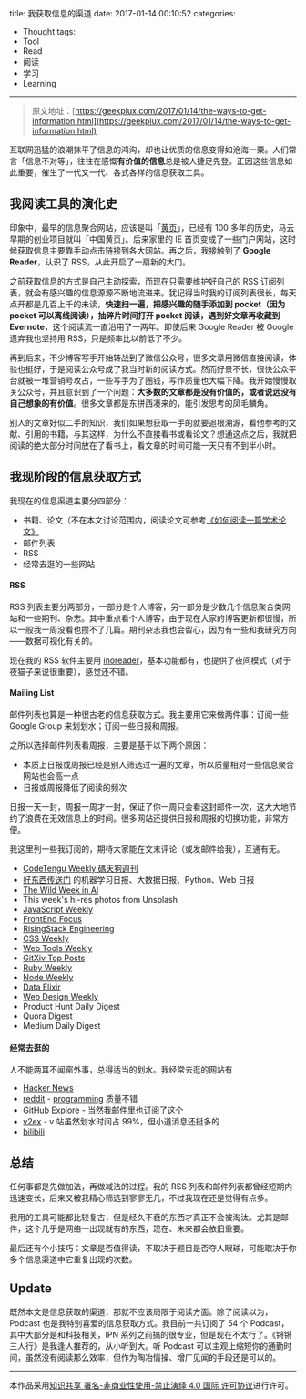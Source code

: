 title: 我获取信息的渠道
date: 2017-01-14 00:10:52
categories:
- Thought
tags:
- Tool
- Read
- 阅读
- 学习
- Learning
---


> 原文地址：[https://geekplux.com/2017/01/14/the-ways-to-get-information.html](https://geekplux.com/2017/01/14/the-ways-to-get-information.html)

互联网迅猛的浪潮抹平了信息的鸿沟，却也让优质的信息变得如沧海一粟。人们常言「信息不对等」，往往在感慨**有价值的信息**总是被人捷足先登。正因这些信息如此重要，催生了一代又一代、各式各样的信息获取工具。


## 我阅读工具的演化史

印象中，最早的信息聚合网站，应该是叫「[黄页](https://en.wikipedia.org/wiki/Golden_Pages)」，已经有 100 多年的历史，马云早期的创业项目就叫「中国黄页」。后来家里的 IE 首页变成了一些门户网站，这时候获取信息主要靠手动点击链接到各大网站。再之后，我接触到了 **Google Reader**，认识了 RSS，从此开启了一扇新的大门。

之前获取信息的方式是自己主动探索，而现在只需要维护好自己的 RSS 订阅列表，就会有感兴趣的信息源源不断地流进来。犹记得当时我的订阅列表很长，每天点开都是几百上千的未读，**快速扫一遍，把感兴趣的随手添加到 pocket（因为 pocket 可以离线阅读），抽碎片时间打开 pocket 阅读，遇到好文章再收藏到 Evernote**，这个阅读流一直沿用了一两年。即使后来 Google Reader 被 Google 遗弃我也坚持用 RSS，只是频率比以前低了不少。

再到后来，不少博客写手开始转战到了微信公众号，很多文章用微信直接阅读，体验也挺好，于是阅读公众号成了我当时新的阅读方式。然而好景不长，很快公众平台就被一堆营销号攻占，一些写手为了圈钱，写作质量也大幅下降。我开始慢慢取关公众号，并且意识到了一个问题：**大多数的文章都是没有价值的，或者说远没有自己想象的有价值**。很多文章都是东拼西凑来的，能引发思考的凤毛麟角。

别人的文章好似二手的知识，我们如果想获取一手的就要追根溯源，看他参考的文献、引用的书籍，与其这样，为什么不直接看书或看论文？想通这点之后，我就把阅读的绝大部分时间放在了看书上，看文章的时间可能一天只有不到半小时。


## 我现阶段的信息获取方式

我现在的信息渠道主要分四部分：

- 书籍、论文（不在本文讨论范围内，阅读论文可参考[《如何阅读一篇学术论文》](http://geekplux.com/2016/05/31/how-to-read-a-research-paper.html)
- 邮件列表
- RSS
- 经常去逛的一些网站

#### RSS

RSS 列表主要分两部分，一部分是个人博客，另一部分是少数几个信息聚合类网站和一些期刊、杂志。其中重点看个人博客，由于现在大家的博客更新都很慢，所以一般我一周没看也攒不了几篇。期刊杂志我也会留心，因为有一些和我研究方向——数据可视化有关的。

现在我的 RSS 软件主要用 [inoreader](http://www.inoreader.com/)，基本功能都有，也提供了夜间模式（对于夜猫子来说很重要），感觉还不错。

#### Mailing List

邮件列表也算是一种很古老的信息获取方式。我主要用它来做两件事：订阅一些 Google Group 来划划水；订阅一些日报和周报。

之所以选择邮件列表看周报，主要是基于以下两个原因：

- 本质上日报或周报已经是别人筛选过一遍的文章，所以质量相对一些信息聚合网站也会高一点
- 日报或周报降低了阅读的频次

日报一天一封，周报一周才一封，保证了你一周只会看这封邮件一次，这大大地节约了浪费在无效信息上的时间。很多网站还提供日报和周报的切换功能，非常方便。

我这里列一些我订阅的，期待大家能在文末评论（或发邮件给我），互通有无。

- [CodeTengu Weekly 碼天狗週刊](http://weekly.codetengu.com/)
- [好东西传送门](http://memect.com/) 的机器学习日报、大数据日报、Python、Web 日报
- [The Wild Week in AI](http://www.wildml.com/)
- This week's hi-res photos from Unsplash
- [JavaScript Weekly](http://javascriptweekly.com/)
- [FrontEnd Focus](http://frontendfocus.co/)
- [RisingStack Engineering](https://blog.risingstack.com/)
- [CSS Weekly](http://css-weekly.com/)
- [Web Tools Weekly](http://webtoolsweekly.com/)
- [GitXiv Top Posts](http://www.gitxiv.com/)
- [Ruby Weekly](http://rubyweekly.com/)
- [Node Weekly](http://nodeweekly.com/)
- [Data Elixir](http://dataelixir.com/)
- [Web Design Weekly](https://web-design-weekly.com/)
- Product Hunt Daily Digest
- Quora Digest
- Medium Daily Digest



#### 经常去逛的

人不能两耳不闻窗外事，总得适当的划水。我经常去逛的网站有

- [Hacker News](https://news.ycombinator.com/)
- [reddit](https://www.reddit.com/) - [programming](https://www.reddit.com/r/programming) 质量不错
- [GitHub Explore](https://github.com/explore) - 当然我邮件里也订阅了这个
- [v2ex](https://www.v2ex.com/) - v 站虽然划水时间占 99%，但小道消息还挺多的
- [bilibili](http://www.bilibili.com/)



## 总结

任何事都是先做加法，再做减法的过程。我的 RSS 列表和邮件列表都曾经短期内迅速变长，后来又被我精心筛选到寥寥无几，不过我现在还是觉得有点多。

我用的工具可能都比较复古，但是经久不衰的东西才真正不会被淘汰。尤其是邮件，这个几乎是网络一出现就有的东西，现在、未来都会依旧重要。

最后还有个小技巧：文章是否值得读，不取决于题目是否夺人眼球，可能取决于你多个信息渠道中它重复出现的次数。


## Update

既然本文是信息获取的渠道，那就不应该局限于阅读方面。除了阅读以为，Podcast 也是我特别喜爱的信息获取方式。我目前一共订阅了 54 个 Podcast，其中大部分是和科技相关，IPN 系列之前搞的很专业，但是现在不太行了。《锵锵三人行》是我逢人推荐的，从小听到大。听 Podcast 可以主观上缩短你的通勤时间，虽然没有阅读那么效率，但作为陶冶情操、增广见闻的手段还是可以的。


--------------
本作品采用[知识共享 署名-非商业性使用-禁止演绎 4.0 国际 许可协议](http://creativecommons.org/licenses/by-nc-nd/4.0/)进行许可。
